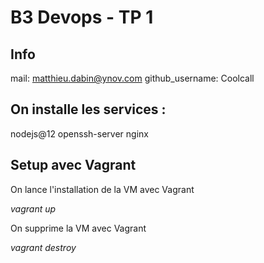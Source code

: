 # B3 Devops - TP 1
## Info
mail: matthieu.dabin@ynov.com
github_username: Coolcall

## On installe les services :

nodejs@12
openssh-server
nginx

## Setup avec Vagrant
On lance l'installation de la VM avec Vagrant

*vagrant up*

On supprime la VM avec Vagrant

*vagrant destroy*